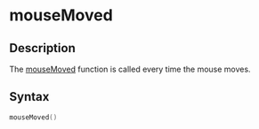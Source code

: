 # mouseMoved

## Description

The [mouseMoved](mouseMoved) function is called every time the mouse moves.

## Syntax

```c
mouseMoved()
```